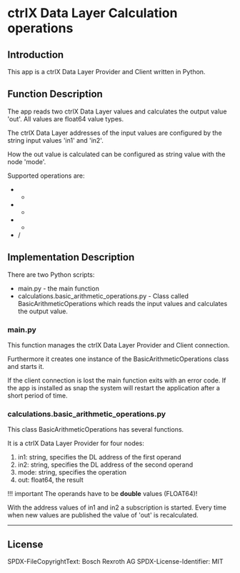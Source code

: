 # ctrlX Data Layer Calculation operations 

## Introduction

This app is a ctrlX Data Layer Provider and Client written in Python.

## Function Description

The app reads two ctrlX Data Layer values and calculates the output value 'out'. All values are float64 value types.

The ctrlX Data Layer addresses of the input values are configured by the string input values 'in1' and 'in2'.

How the out value is calculated can be configured as string value with the node 'mode'.

 Supported operations are:

- +
- -
- *
- /

## Implementation Description 

There are two Python scripts:

- main.py - the main function
- calculations.basic_arithmetic_operations.py - Class called BasicArithmeticOperations which reads the input values and calculates the output value.

### main.py

This function manages the ctrlX Data Layer Provider and Client connection.

Furthermore it creates one instance of the BasicArithmeticOperations class and starts it.

If the client connection is lost the main function exits with an error code. If the app is installed as snap the system will restart the application after a short period of time.

### calculations.basic_arithmetic_operations.py

This class BasicArithmeticOperations has several functions.

It is a ctrlX Data Layer Provider for four nodes: 
1. in1: string, specifies the DL address of the first operand
2. in2: string, specifies the DL address of the second operand
3. mode: string, specifies the operation
4. out: float64, the result

!!! important
    The operands have to be __double__ values (FLOAT64)!
    
With the address values of in1 and in2 a subscription is started. Every time when new values are published the value of 'out' is recalculated.

___

## License

SPDX-FileCopyrightText: Bosch Rexroth AG
SPDX-License-Identifier: MIT
